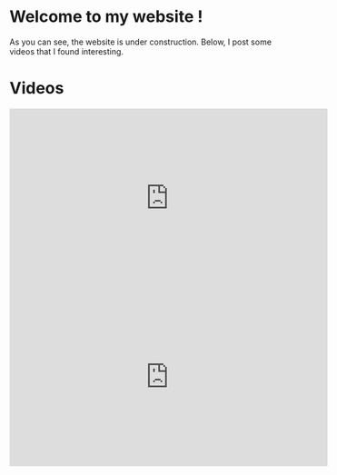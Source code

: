 # Welcome to my website !

As you can see, the website is under construction.
Below, I post some videos that I found interesting.

# Videos
<iframe width="560" height="315" src="https://embed.ted.com/talks/e_o_wilson_advice_to_young_scientists" frameborder="0" allowfullscreen></iframe>
<iframe width="560" height="315" src="https://www.youtube.com/embed/H2rG4Dg6xyI" frameborder="0" allowfullscreen></iframe>
